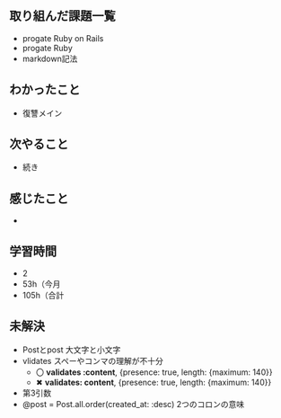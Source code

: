 ## 取り組んだ課題一覧
- progate Ruby on Rails
- progate Ruby
- markdown記法
## わかったこと
- 復讐メイン
## 次やること
- 続き
## 感じたこと
- 
## 学習時間
- 2
- 53h（今月
- 105h（合計

## 未解決
- Postとpost 大文字と小文字
- vlidates スペーやコンマの理解が不十分
  - 〇 **validates :content**, {presence: true, length: {maximum: 140}}
  - ✖ **validates: content**, {presence: true, length: {maximum: 140}}
- 第3引数
- @post = Post.all.order(created_at: :desc) 2つのコロンの意味
